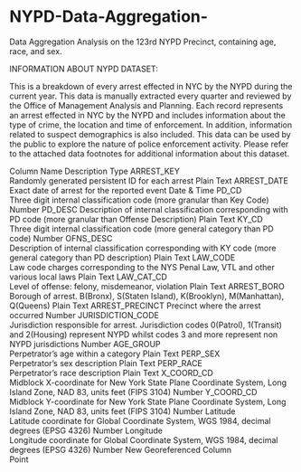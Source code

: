 # NYPD-Data-Aggregation-
Data Aggregation Analysis on the 123rd NYPD Precinct, containing age, race, and sex.



INFORMATION ABOUT NYPD DATASET:


This is a breakdown of every arrest effected in NYC by the NYPD during the current year.
This data is manually extracted every quarter and reviewed by the Office of Management Analysis and Planning.
Each record represents an arrest effected in NYC by the NYPD and includes information about the type of crime, the location and time of enforcement.
In addition, information related to suspect demographics is also included.
This data can be used by the public to explore the nature of police enforcement activity.
Please refer to the attached data footnotes for additional information about this dataset.


Column Name	Description	Type
ARREST_KEY	
Randomly generated persistent ID for each arrest
Plain Text
ARREST_DATE	
Exact date of arrest for the reported event
Date & Time
PD_CD	
Three digit internal classification code (more granular than Key Code)
Number
PD_DESC	
Description of internal classification corresponding with PD code (more granular than Offense Description)
Plain Text
KY_CD	
Three digit internal classification code (more general category than PD code)
Number
OFNS_DESC	
Description of internal classification corresponding with KY code (more general category than PD description)
Plain Text
LAW_CODE	
Law code charges corresponding to the NYS Penal Law, VTL and other various local laws
Plain Text
LAW_CAT_CD	
Level of offense: felony, misdemeanor, violation
Plain Text
ARREST_BORO	
Borough of arrest. B(Bronx), S(Staten Island), K(Brooklyn), M(Manhattan), Q(Queens)
Plain Text
ARREST_PRECINCT	
Precinct where the arrest occurred
Number
JURISDICTION_CODE	
Jurisdiction responsible for arrest. Jurisdiction codes 0(Patrol), 1(Transit) and 2(Housing) represent NYPD whilst codes 3 and more represent non NYPD jurisdictions
Number
AGE_GROUP	
Perpetrator’s age within a category
Plain Text
PERP_SEX	
Perpetrator’s sex description
Plain Text
PERP_RACE	
Perpetrator’s race description
Plain Text
X_COORD_CD	
Midblock X-coordinate for New York State Plane Coordinate System, Long Island Zone, NAD 83, units feet (FIPS 3104)
Number
Y_COORD_CD	
Midblock Y-coordinate for New York State Plane Coordinate System, Long Island Zone, NAD 83, units feet (FIPS 3104)
Number
Latitude	
Latitude coordinate for Global Coordinate System, WGS 1984, decimal degrees (EPSG 4326)
Number
Longitude	
Longitude coordinate for Global Coordinate System, WGS 1984, decimal degrees (EPSG 4326)
Number
New Georeferenced Column	
Point
